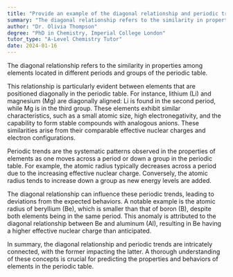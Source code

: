 ```yaml
---
title: "Provide an example of the diagonal relationship and periodic trends"
summary: "The diagonal relationship refers to the similarity in properties of elements located in different periods and groups on the periodic table, highlighting their comparable characteristics despite their position."
author: "Dr. Olivia Thompson"
degree: "PhD in Chemistry, Imperial College London"
tutor_type: "A-Level Chemistry Tutor"
date: 2024-01-16
---
```


The diagonal relationship refers to the similarity in properties among elements located in different periods and groups of the periodic table.

This relationship is particularly evident between elements that are positioned diagonally in the periodic table. For instance, lithium ($\text{Li}$) and magnesium ($\text{Mg}$) are diagonally aligned: $\text{Li}$ is found in the second period, while $\text{Mg}$ is in the third group. These elements exhibit similar characteristics, such as a small atomic size, high electronegativity, and the capability to form stable compounds with analogous anions. These similarities arise from their comparable effective nuclear charges and electron configurations.

Periodic trends are the systematic patterns observed in the properties of elements as one moves across a period or down a group in the periodic table. For example, the atomic radius typically decreases across a period due to the increasing effective nuclear charge. Conversely, the atomic radius tends to increase down a group as new energy levels are added.

The diagonal relationship can influence these periodic trends, leading to deviations from the expected behaviors. A notable example is the atomic radius of beryllium ($\text{Be}$), which is smaller than that of boron ($\text{B}$), despite both elements being in the same period. This anomaly is attributed to the diagonal relationship between $\text{Be}$ and aluminum ($\text{Al}$), resulting in $\text{Be}$ having a higher effective nuclear charge than anticipated.

In summary, the diagonal relationship and periodic trends are intricately connected, with the former impacting the latter. A thorough understanding of these concepts is crucial for predicting the properties and behaviors of elements in the periodic table.
    